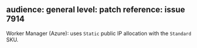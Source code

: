 audience: general
level: patch
reference: issue 7914
---
Worker Manager (Azure): uses `Static` public IP allocation with the `Standard` SKU.
